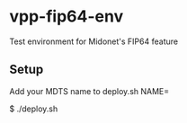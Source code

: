 # vpp-fip64-env

Test environment for Midonet's FIP64 feature

## Setup

Add your MDTS name to deploy.sh
NAME=<your MDTS name>

$ ./deploy.sh


